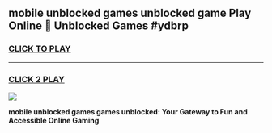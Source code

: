 
## mobile unblocked games unblocked game Play Online 👋 Unblocked Games #ydbrp
<h3>
<a href="https://premium.freeplayer.one?title=mobile_unblocked_games&ref=21F">CLICK TO PLAY</a></h3>
<hr>

<h3>
<a href="https://premium.freeplayer.one?title=mobile_unblocked_games&ref=21F">CLICK 2 PLAY</a>
  
</h3>

<a href="https://premium.freeplayer.one?title=mobile_unblocked_games&ref=21F/"><img src="https://clearcache.store/games.png"></a>


**mobile unblocked games games unblocked: Your Gateway to Fun and Accessible Online Gaming**
